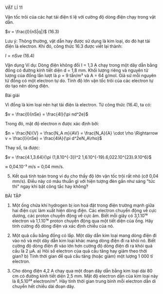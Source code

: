 VẬT LÍ 11

Vận tốc trôi của các hạt tải điện tỉ lệ với cường độ dòng điện chạy trong vật dẫn.

$v = \frac{I}{nS|q|}$ (16.3)

Lưu ý: Thông thường, vật dẫn hay được sử dụng là kim loại, do đó hạt tải điện là electron. Khi đó, công thức 16.3 được viết lại thành:

$I = nSve$ (16.4)

Vận dụng
Ví dụ: Dòng điện không đổi I = 1,3 A chạy trong một dây dẫn bằng đồng có đường kính tiết diện d = 1,8 mm. Khối lượng riêng và nguyên tử lượng của đồng lần lượt là ρ = 9 tấn/m³ và A = 64 g/mol. Giả sử mỗi nguyên tử đồng có một electron tự do. Tính độ lớn vận tốc trôi của các electron tự do tạo nên dòng điện.

Bài giải

Vì đồng là kim loại nên hạt tải điện là electron.
Từ công thức (16.4), ta có:

$v = \frac{I}{nSe} = \frac{4I}{\pi nd^2e}$

Trong đó, mật độ electron n được xác định bởi:

$n = \frac{N}{V} = \frac{N_A m}{AV} = \frac{N_A}{A} \cdot \rho \Rightarrow v = \frac{I}{nSe} = \frac{4IA}{\pi d^2eN_A\rho}$

Thay số, ta được:

$v = \frac{4.1,3.64}{\pi (1,8.10^{-3})^2 1,6.10^{-19}.6,022.10^{23}.9.10^6}$

≈ 0,04.10⁻³ m/s = 0,04 mm/s.

5. Kết quả tính toán trong ví dụ cho thấy độ lớn vận tốc trôi rất nhỏ (cỡ 0,04 mm/s). Điều này có mâu thuẫn gì với hiện tượng đèn gần như sáng "tức thì" ngay khi bật công tắc hay không?

BÀI TẬP

1. Một ống chứa khí hydrogen bị ion hoá đặt trong điện trường mạnh giữa hai điện cực làm xuất hiện dòng điện. Các electron chuyển động về cực dương, các proton chuyển động về cực âm. Biết mỗi giây có 3,1.10¹⁸ electron và 1,1.10¹⁸ proton chuyển động qua một tiết diện của ống. Hãy tính cường độ dòng điện và xác định chiều của nó.

2. Một quả cầu bằng đồng có lắp. Một dây dẫn kim loại mang dòng điện đi vào nó và một dây dẫn kim loại khác mang dòng điện đi ra khỏi nó. Biết cường độ dòng điện đi vào lớn hơn cường độ dòng điện đi ra khỏi quả cầu là 2 μA.
a) Hỏi số electron của quả cầu tăng hay giảm theo thời gian?
b) Tính thời gian để quả cầu tăng (hoặc giảm) một lượng 1 000 tỉ electron.

3. Cho dòng điện 4,2 A chạy qua một đoạn dây dẫn bằng kim loại dài 80 cm có đường kính tiết diện 2,5 mm. Mật độ electron dẫn của kim loại này là 8,5.10²⁸ electron/m³. Hãy tính thời gian trung bình mỗi electron dẫn di chuyển hết chiều dài đoạn dây.